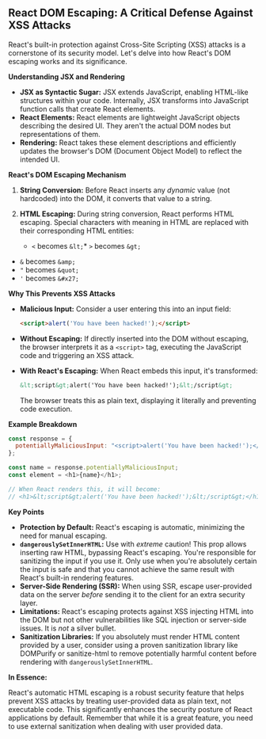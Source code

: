 ## React DOM Escaping: A Critical Defense Against XSS Attacks

React's built-in protection against Cross-Site Scripting (XSS) attacks is a cornerstone of its security model. Let's
delve into how React's DOM escaping works and its significance.

**Understanding JSX and Rendering**

* **JSX as Syntactic Sugar:** JSX extends JavaScript, enabling HTML-like structures within your code. Internally, JSX 
  transforms into JavaScript function calls that create React elements.
* **React Elements:** React elements are lightweight JavaScript objects describing the desired UI. They aren't the 
  actual DOM nodes but representations of them.
* **Rendering:** React takes these element descriptions and efficiently updates the browser's DOM (Document Object 
  Model) to reflect the intended UI.

**React's DOM Escaping Mechanism**

1. **String Conversion:** Before React inserts any *dynamic* value (not hardcoded) into the DOM, it converts that value 
  to a string.
2. **HTML Escaping:** During string conversion, React performs HTML escaping. Special characters with meaning in HTML 
  are replaced with their corresponding HTML entities:

    *   `<` becomes `&lt;`*   `>` becomes `&gt;`
  *   `&` becomes `&amp;`
  *   `"` becomes `&quot;`
  *   `'` becomes `&#x27;`

**Why This Prevents XSS Attacks**

*   **Malicious Input:** Consider a user entering this into an input field:

    ```html
    <script>alert('You have been hacked!');</script>
    ```

*   **Without Escaping:** If directly inserted into the DOM without escaping, the browser interprets it as a `<script>` tag, executing the JavaScript code and triggering an XSS attack.

*   **With React's Escaping:** When React embeds this input, it's transformed:

    ```html
    &lt;script&gt;alert('You have been hacked!');&lt;/script&gt;
    ```

    The browser treats this as plain text, displaying it literally and preventing code execution.

**Example Breakdown**

```javascript
const response = {
  potentiallyMaliciousInput: "<script>alert('You have been hacked!');</script>",
};

const name = response.potentiallyMaliciousInput;
const element = <h1>{name}</h1>;

// When React renders this, it will become:
// <h1>&lt;script&gt;alert('You have been hacked!');&lt;/script&gt;</h1>
```

**Key Points**

*   **Protection by Default:** React's escaping is automatic, minimizing the need for manual escaping.
*   **`dangerouslySetInnerHTML`:** Use with *extreme* caution! This prop allows inserting raw HTML, bypassing React's escaping. You're responsible for sanitizing the input if you use it. Only use when you're absolutely certain the input is safe and that you cannot achieve the same result with React's built-in rendering features.
*   **Server-Side Rendering (SSR):**  When using SSR, escape user-provided data on the server *before* sending it to the client for an extra security layer.
*   **Limitations:** React's escaping protects against XSS injecting HTML into the DOM but not other vulnerabilities like SQL injection or server-side issues.  It is *not* a silver bullet.
*   **Sanitization Libraries:** If you absolutely must render HTML content provided by a user, consider using a proven sanitization library like DOMPurify or sanitize-html to remove potentially harmful content before rendering with `dangerouslySetInnerHTML`.

**In Essence:**

React's automatic HTML escaping is a robust security feature that helps prevent XSS attacks by treating user-provided data as plain text, not executable code. This significantly enhances the security posture of React applications by default. Remember that while it is a great feature, you need to use external sanitization when dealing with user provided data.